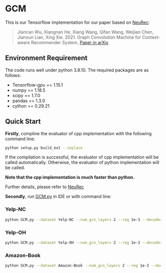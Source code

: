 # GCM
This is our Tensorflow implementation for our paper based on [NeuRec](https://github.com/wubinzzu/NeuRec/):

>Jiancan Wu, Xiangnan He, Xiang Wang, Qifan Wang, Weijian Chen, Jianxun Lian, Xing Xie. 2021. Graph Convolution Machine for Context-aware Recommender System, [Paper in arXiv](https://arxiv.org/abs/2001.11402).

## Environment Requirement

The code runs well under python 3.8.10. The required packages are as follows:

- Tensorflow-gpu == 1.15.1
- numpy == 1.18.5
- scipy == 1.7.0
- pandas == 1.3.0
- cython == 0.29.21

## Quick Start
**Firstly**, compline the evaluator of cpp implementation with the following command line:

```bash
python setup.py build_ext --inplace
```

If the compilation is successful, the evaluator of cpp implementation will be called automatically.
Otherwise, the evaluator of python implementation will be called.

**Note that the cpp implementation is much faster than python.**

Further details, please refer to [NeuRec](https://github.com/wubinzzu/NeuRec/)

**Secondly**,  run [GCM.py](./GCM.py) in IDE or with command line:

### Yelp-NC

```bash
python GCM.py --dataset Yelp-NC --num_gcn_layers 2 --reg 1e-3 --decoder_type FM --adj_norm_type ls --num_negatives 4
```

### Yelp-OH
```bash
python GCM.py --dataset Yelp-OH --num_gcn_layers 2 --reg 1e-3 --decoder_type FM --adj_norm_type ls --num_negatives 4
```

### Amazon-Book
```bash
python GCM.py --dataset Amazon-Book --num_gcn_layers 2 --reg 1e-3 --decoder_type FM --adj_norm_type ls --num_negatives 2
```
